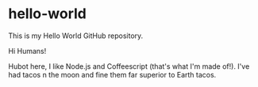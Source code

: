 # hello-world
This is my Hello World GitHub repository.

Hi Humans!

Hubot here, I like Node.js and Coffeescript (that's what I'm made of!).
I've had tacos n the moon and fine them far superior to Earth tacos.
